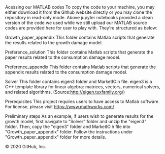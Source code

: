 Acessing our MATLAB codes
To copy the code to your machine, you may either download it from the Github website directly or you may clone the repository in read-only mode. Above jupyter notebooks provided a clean version of the code we used while we still upload our MATLAB source codes are provided here for user to play with. They're structured as below:

Growth_paper_appendix
This folder contains Matlab scripts that generate the results related to the growth damage model.

Preference_solution
This folder contains Matlab scripts that generate the paper results related to the consumption damage model.

Preference_appendix
This folder contains Matlab scripts that generate the appendix results related to the consumption damage model.

Solver
This folder contains eigen3 folder and MarketIO.h file. eigen3 is a C++ template library for linear algebra: matrices, vectors, numerical solvers, and related algorithms. (Source:http://eigen.tuxfamily.org/)

Prerequisites
This project requires users to have access to Matlab software. For license, please visit https://www.mathworks.com/

Preliminary steps
As an example, if users wish to generate results for the growth model, first navigate to "Solver" folder and unzip the "eigen3" folder. Then, copy the "eigen3" folder and MarketIO.h file into "Growth_paper_appendix" folder. Follow the instructions under "Growth_paper_appendix" folder for more details.

© 2020 GitHub, Inc.
